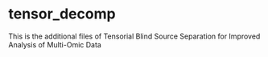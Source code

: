 # tensor_decomp
This is the additional files of Tensorial Blind Source Separation for Improved Analysis of Multi-Omic Data
